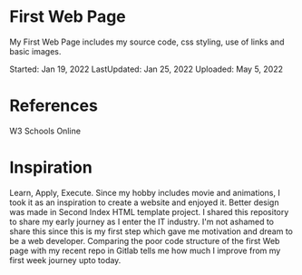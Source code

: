 # First Web Page
My First Web Page includes my source code, css styling, use of links and basic images.

Started: Jan 19, 2022
LastUpdated: Jan 25, 2022
Uploaded: May 5, 2022

# References
W3 Schools Online

# Inspiration
Learn, Apply, Execute. Since my hobby includes movie and animations, I took it as an inspiration to create a website and enjoyed it. Better design was made in Second Index HTML template project. I shared this repository to share my early journey as I enter the IT industry. I'm not ashamed to share this since this is my first step which gave me motivation and dream to be a web developer. Comparing the poor code structure of the first Web page with my recent repo in Gitlab tells me how much I improve from my first week journey upto today.
